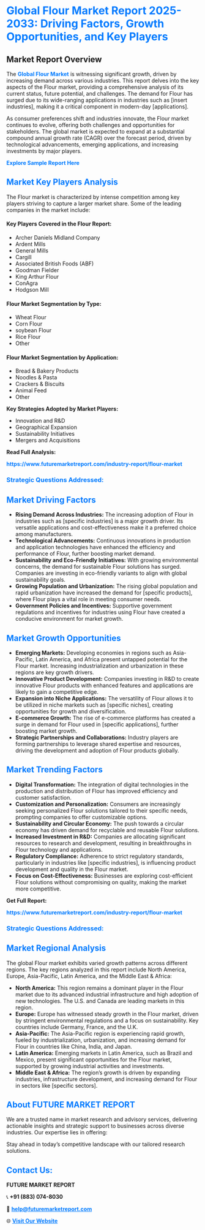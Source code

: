 <h1 style="color: #007BFF;">Global Flour Market Report 2025-2033: Driving Factors, Growth Opportunities, and Key Players</h1>

<section id="overview">
<h2>Market Report Overview</h2>
<p>The <a href="https://www.futuremarketreport.com/industry-report/flour-market" style="color: #007BFF; text-decoration: none;"><strong>Global Flour Market</strong></a> is witnessing significant growth, driven by increasing demand across various industries. This report delves into the key aspects of the Flour market, providing a comprehensive analysis of its current status, future potential, and challenges. The demand for Flour has surged due to its wide-ranging applications in industries such as [insert industries], making it a critical component in modern-day [applications].</p>
<p>As consumer preferences shift and industries innovate, the Flour market continues to evolve, offering both challenges and opportunities for stakeholders. The global market is expected to expand at a substantial compound annual growth rate (CAGR) over the forecast period, driven by technological advancements, emerging applications, and increasing investments by major players.</p>
</section>

<section id="overview">
<p><a href="https://www.futuremarketreport.com/request-sample/reportId=51506" style="color: #007BFF; text-decoration: none;"><strong>Explore Sample Report Here</strong></a></p>
</section>

<section id="key-players">
<h2 style="color: #007BFF;">Market Key Players Analysis</h2>
<p>The Flour market is characterized by intense competition among key players striving to capture a larger market share. Some of the leading companies in the market include:</p>
<h4>Key Players Covered in the Flour Report:</h4>
<ul><li>Archer Daniels Midland Company</li><li>Ardent Mills</li><li>General Mills</li><li>Cargill</li><li>Associated British Foods (ABF)</li><li>Goodman Fielder</li><li>King Arthur Flour</li><li>ConAgra</li><li>Hodgson Mill</li></ul>
<h4>Flour Market Segmentation by Type:</h4>
<ul><li>Wheat Flour</li><li>Corn Flour</li><li>soybean Flour</li><li>Rice Flour</li><li>Other</li></ul>

<h4>Flour Market Segmentation by Application:</h4>
<ul><li>Bread &amp; Bakery Products</li><li>Noodles &amp; Pasta</li><li>Crackers &amp; Biscuits</li><li>Animal Feed</li><li>Other</li></ul>
<p><strong>Key Strategies Adopted by Market Players:</strong></p>
<ul>
<li>Innovation and R&D</li>
<li>Geographical Expansion</li>
<li>Sustainability Initiatives</li>
<li>Mergers and Acquisitions</li>
</ul>
</section>

<section>
<p><strong>Read Full Analysis: </strong></p><a href="https://www.futuremarketreport.com/industry-report/flour-market" style="color: #007BFF; text-decoration: none;"><strong>https://www.futuremarketreport.com/industry-report/flour-market</strong></a>
<h3 style="color: #007BFF;">Strategic Questions Addressed:</h3>
</section>

<section id="driving-factors">
<h2 style="color: #007BFF;">Market Driving Factors</h2>
<ul>
<li><strong>Rising Demand Across Industries:</strong> The increasing adoption of Flour in industries such as [specific industries] is a major growth driver. Its versatile applications and cost-effectiveness make it a preferred choice among manufacturers.</li>
<li><strong>Technological Advancements:</strong> Continuous innovations in production and application technologies have enhanced the efficiency and performance of Flour, further boosting market demand.</li>
<li><strong>Sustainability and Eco-Friendly Initiatives:</strong> With growing environmental concerns, the demand for sustainable Flour solutions has surged. Companies are investing in eco-friendly variants to align with global sustainability goals.</li>
<li><strong>Growing Population and Urbanization:</strong> The rising global population and rapid urbanization have increased the demand for [specific products], where Flour plays a vital role in meeting consumer needs.</li>
<li><strong>Government Policies and Incentives:</strong> Supportive government regulations and incentives for industries using Flour have created a conducive environment for market growth.</li>
</ul>
</section>

<section id="growth-opportunities">
<h2 style="color: #007BFF;">Market Growth Opportunities</h2>
<ul>
<li><strong>Emerging Markets:</strong> Developing economies in regions such as Asia-Pacific, Latin America, and Africa present untapped potential for the Flour market. Increasing industrialization and urbanization in these regions are key growth drivers.</li>
<li><strong>Innovative Product Development:</strong> Companies investing in R&D to create innovative Flour products with enhanced features and applications are likely to gain a competitive edge.</li>
<li><strong>Expansion into Niche Applications:</strong> The versatility of Flour allows it to be utilized in niche markets such as [specific niches], creating opportunities for growth and diversification.</li>
<li><strong>E-commerce Growth:</strong> The rise of e-commerce platforms has created a surge in demand for Flour used in [specific applications], further boosting market growth.</li>
<li><strong>Strategic Partnerships and Collaborations:</strong> Industry players are forming partnerships to leverage shared expertise and resources, driving the development and adoption of Flour products globally.</li>
</ul>
</section>

<section id="trending-factors">
<h2 style="color: #007BFF;">Market Trending Factors</h2>
<ul>
<li><strong>Digital Transformation:</strong> The integration of digital technologies in the production and distribution of Flour has improved efficiency and customer satisfaction.</li>
<li><strong>Customization and Personalization:</strong> Consumers are increasingly seeking personalized Flour solutions tailored to their specific needs, prompting companies to offer customizable options.</li>
<li><strong>Sustainability and Circular Economy:</strong> The push towards a circular economy has driven demand for recyclable and reusable Flour solutions.</li>
<li><strong>Increased Investment in R&D:</strong> Companies are allocating significant resources to research and development, resulting in breakthroughs in Flour technology and applications.</li>
<li><strong>Regulatory Compliance:</strong> Adherence to strict regulatory standards, particularly in industries like [specific industries], is influencing product development and quality in the Flour market.</li>
<li><strong>Focus on Cost-Effectiveness:</strong> Businesses are exploring cost-efficient Flour solutions without compromising on quality, making the market more competitive.</li>
</ul>
</section>

<section>
<p><strong>Get Full Report: </strong></p><a href="https://www.futuremarketreport.com/industry-report/flour-market" style="color: #007BFF; text-decoration: none;"><strong>https://www.futuremarketreport.com/industry-report/flour-market</strong></a>
<h3 style="color: #007BFF;">Strategic Questions Addressed:</h3>
</section>


<section id="regional-analysis">
<h2 style="color: #007BFF;">Market Regional Analysis</h2>
<p>The global Flour market exhibits varied growth patterns across different regions. The key regions analyzed in this report include North America, Europe, Asia-Pacific, Latin America, and the Middle East & Africa:</p>
<ul>
<li><strong>North America:</strong> This region remains a dominant player in the Flour market due to its advanced industrial infrastructure and high adoption of new technologies. The U.S. and Canada are leading markets in this region.</li>
<li><strong>Europe:</strong> Europe has witnessed steady growth in the Flour market, driven by stringent environmental regulations and a focus on sustainability. Key countries include Germany, France, and the U.K.</li>
<li><strong>Asia-Pacific:</strong> The Asia-Pacific region is experiencing rapid growth, fueled by industrialization, urbanization, and increasing demand for Flour in countries like China, India, and Japan.</li>
<li><strong>Latin America:</strong> Emerging markets in Latin America, such as Brazil and Mexico, present significant opportunities for the Flour market, supported by growing industrial activities and investments.</li>
<li><strong>Middle East & Africa:</strong> The region’s growth is driven by expanding industries, infrastructure development, and increasing demand for Flour in sectors like [specific sectors].</li>
</ul>
</section>

<footer>
<h2 style="color: #007BFF;">About FUTURE MARKET REPORT</h2>
<p>We are a trusted name in market research and advisory services, delivering actionable insights and strategic support to businesses across diverse industries. Our expertise lies in offering:</p>

<p>Stay ahead in today’s competitive landscape with our tailored research solutions.</p>

<h2 style="color: #007BFF;">Contact Us:</h2>
<p><strong>FUTURE MARKET REPORT</strong></p>
<p>📞 <strong>+91 (883) 074-8030</strong></p>
<p>📧 <strong><a href="mailto:help@futuremarketreport.com" style="color: #007BFF;">help@futuremarketreport.com</a></strong></p>
<p>🌐 <strong><a href="https://www.futuremarketreport.com/" style="color: #007BFF;">Visit Our Website</a></strong></p>
</footer>